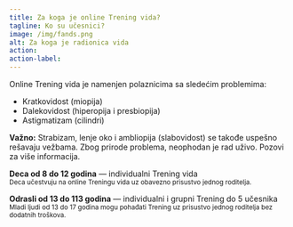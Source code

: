 ```yaml
---
title: Za koga je online Trening vida?
tagline: Ko su učesnici?
image: /img/fands.png
alt: Za koga je radionica vida
action:
action-label:
---
```

Online Trening vida je namenjen polaznicima sa sledećim problemima:

- Kratkovidost (miopija)
- Dalekovidost (hiperopija i presbiopija)
- Astigmatizam (cilindri)

**Važno:** Strabizam, lenje oko i ambliopija (slabovidost) se takođe uspešno rešavaju vežbama. Zbog prirode problema, neophodan je rad uživo. Pozovi za više informacija.

**Deca od 8 do 12 godina** — individualni Trening vida  
<small>Deca učestvuju na online Treningu vida uz obavezno prisustvo jednog roditelja.</small>

**Odrasli od 13 do 113 godina** — individualni i grupni Trening do 5 učesnika  
<small>Mladi ljudi od 13 do 17 godina mogu pohađati Trening uz prisustvo jednog roditelja bez dodatnih troškova.</small>
